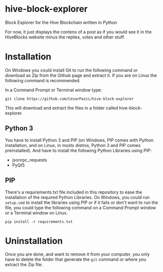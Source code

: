 # hive-block-explorer
Block Explorer for the Hive Blockchain written in Python

For now, it just displays the contens of a post as if you would see it in the HiveBlocks website minus the replies, votes and other stuff.

# Installation
On Windows you could install Git to run the following command or download as Zip from the Github page and extract it.
If you are on Linux the following command is recommended.

In a Command Prompt or Terminal window type:

`git clone https://github.com/CesarPazzi/hive-block-explorer`

This will download and extract the files in a folder called hive-block-explorer.

## Python 3
You have to install Python 3 and PIP (on Windows, PIP comes with Python installation, and on Linux, in mosts distros, Python 3 and PIP comes preinstalled). And have to install the following Python Libraries using PIP:

* jsonrpc_requests
* PyQt5

## PIP
There's a requirements.txt file included in this repository to ease the installation of the required Python Libraries.
On Windows, you could run `setup.cmd` to install the libraries using PIP or if it fails or don't want to run the file, you could type the following command on a Command Prompt window or a Terminal window on Linux.

`pip install -r requirements.txt`

# Uninstallation
Once you are done, and want to remove it from your computer, you only have to delete the folder that generate the `git` command or where you extract the Zip file.
